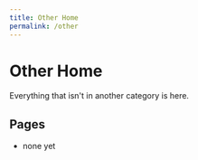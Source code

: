 ```yaml
---
title: Other Home
permalink: /other
---
```


# Other Home

Everything that isn't in another category is here.

## Pages

* none yet